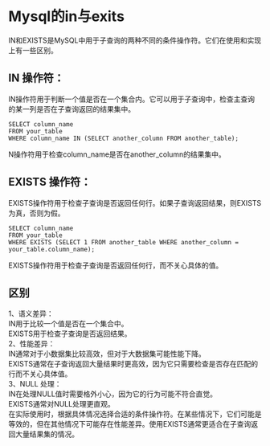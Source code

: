 # Mysql的in与exits
IN和EXISTS是MySQL中用于子查询的两种不同的条件操作符。它们在使用和实现上有一些区别。  

##  IN 操作符：
IN操作符用于判断一个值是否在一个集合内。它可以用于子查询中，检查主查询的某一列是否在子查询返回的结果集中。  

```
SELECT column_name
FROM your_table
WHERE column_name IN (SELECT another_column FROM another_table);
```
N操作符用于检查column_name是否在another_column的结果集中。  

## EXISTS 操作符：
EXISTS操作符用于检查子查询是否返回任何行。如果子查询返回结果，则EXISTS为真，否则为假。  
```
SELECT column_name
FROM your_table
WHERE EXISTS (SELECT 1 FROM another_table WHERE another_column = your_table.column_name);
```
EXISTS操作符用于检查子查询是否返回任何行，而不关心具体的值。  

## 区别
1、语义差异：  
	IN用于比较一个值是否在一个集合中。  
	EXISTS用于检查子查询是否返回结果。  
2、性能差异：  
	IN通常对于小数据集比较高效，但对于大数据集可能性能下降。  
	EXISTS通常在子查询返回大量结果时更高效，因为它只需要检查是否存在匹配的行而不关心具体值。  
3、NULL 处理：  
	IN在处理NULL值时需要格外小心，因为它的行为可能不符合直觉。  
	EXISTS通常对NULL处理更直观。  
在实际使用时，根据具体情况选择合适的条件操作符。在某些情况下，它们可能是等效的，但在其他情况下可能存在性能差异。使用EXISTS通常更适合在子查询返回大量结果集的情况。  